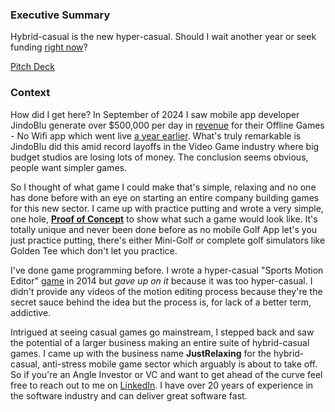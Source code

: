 <p align="center"><h3><b>Executive Summary</b></h3></p>
<p>Hybrid-casual is the new hyper-casual. Should I wait another year or seek funding <a href="https://youtu.be/bNpx7gpSqbY?t=209">right now</a>?</p>
  
<p><a href="https://github.com/jnnilson/jnnilson/blob/main/PitchDeck.pdf">Pitch Deck</a></p>

<p><h3><b>Context</b></h3></p>

<p>How did I get here? In September of 2024 I saw mobile app developer JindoBlu generate over $500,000 per day in <a href="https://youtu.be/q9groW1mOnY" target="_blank">revenue</a> for their Offline Games - No Wifi app which went live <a href="https://app.sensortower.com/android/publisher/jindoblu/JindoBlu">a year earlier</a>. What's truly remarkable is JindoBlu did this amid record layoffs in the Video Game industry where big budget studios are losing lots of money. The conclusion seems obvious, people want simpler games.</p>

<p>So I thought of what game I could make that's simple, relaxing and no one has done before with an eye on starting an entire company building games for this new sector. I came up with practice putting and wrote a very simple, one hole, <b><a href="https://jnnilson.github.io/JustPutting/">Proof of Concept</a></b> to show what such a game would look like. It's totally unique and never been done before as no mobile Golf App let's you just practice putting, there's either Mini-Golf or complete golf simulators like Golden Tee which don't let you practice.</p>  

<p>I've done game programming before. I wrote a hyper-casual "Sports Motion Editor" <a href="https://www.youtube.com/watch?v=jPMEMKzQ2cI&list=PLzv9Ec4NAYmEBrqGg8LMDTIR4nKOnzU6Y&index=3" target="_blank" rel="noopener noreferrer">game</a> in 2014 but <i>gave up on it</i> because it was too hyper-casual. I didn't provide any videos of the motion editing process because they're the secret sauce behind the idea but the process is, for lack of a better term, addictive.</p>

<p>Intrigued at seeing casual games go mainstream, I stepped back and saw the potential of a larger business making an entire suite of hybrid-casual games. I came up with the business name <b>JustRelaxing</b> for the hybrid-casual, anti-stress mobile game sector which arguably is about to take off. So if you're an Angle Investor or VC and want to get ahead of the curve feel free to reach out to me on <a href="https://www.linkedin.com/in/john-nilson-1978ab9/">LinkedIn</a>. I have over 20 years of experience in the software industry and can deliver great software fast.</p>
